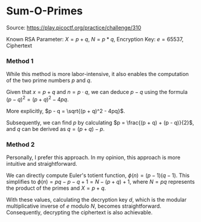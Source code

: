 # Sum-O-Primes

Source: https://play.picoctf.org/practice/challenge/310

Known RSA Parameter: $X=p+q$, $N=p * q$, Encryption Key: $e=65537$, Ciphertext

### Method 1

While this method is more labor-intensive, it also enables the computation of the two prime numbers $p$ and $q$.

Given that $x = p + q$ and $n = p \cdot q$, we can deduce $p - q$ using the formula $(p - q)^2 = (p + q)^2 - 4pq$.

More explicitly, $p - q = \sqrt{(p + q)^2 - 4pq}$.

Subsequently, we can find $p$ by calculating $p = \frac{(p + q) + (p - q)}{2}$, and $q$ can be derived as $q = (p + q) - p$.
### Method 2

Personally, I prefer this approach. In my opinion, this approach is more intuitive and straightforward. 

We can directly compute Euler's totient function, $\phi(n) = (p-1)(q-1)$. This simplifies to $\phi(n) = pq - p - q + 1 = N - (p + q) + 1$, where $N = pq$ represents the product of the primes and $X = p + q$.

With these values, calculating the decryption key $d$, which is the modular multiplicative inverse of $e$ modulo $N$, becomes straightforward. Consequently, decrypting the ciphertext is also achievable.
